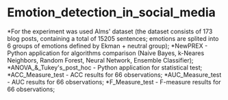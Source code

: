# Emotion_detection_in_social_media
*For the experiment was used Alms' dataset (the dataset consists of 173 blog posts, containing a total of 15205 sentences; emotions are splited into 6 groups of emotions defined by Ekman + neutral group);
*NewPREX - Python application for algorithms comparison (Naive Bayes, k-Neares Neighbors, Random Forest, Neural Network, Ensemble Classifier);
*ANOVA_&_Tukey's_post_hoc - Python application for statistical test;
*ACC_Measure_test - ACC results for 66 observations;
*AUC_Measure_test - AUC results for 66 observations;
*F_Measure_test - F-measure results for 66 observations;

